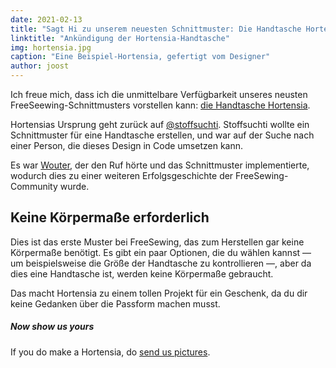 ```yaml
---
date: 2021-02-13
title: "Sagt Hi zu unserem neuesten Schnittmuster: Die Handtasche Hortensia"
linktitle: "Ankündigung der Hortensia-Handtasche"
img: hortensia.jpg
caption: "Eine Beispiel-Hortensia, gefertigt vom Designer"
author: joost
---
```


Ich freue mich, dass ich die unmittelbare Verfügbarkeit unseres neusten FreeSeewing-Schnittmusters vorstellen kann: [die Handtasche Hortensia](/designs/hortensia/).

Hortensias Ursprung geht zurück auf [@stoffsuchti](https://twitter.com/stoffsuchti). Stoffsuchti wollte ein Schnittmuster für eine Handtasche erstellen, und war auf der Suche nach einer Person, die dieses Design in Code umsetzen kann.

Es war [Wouter](https://github.com/woutervdub), der den Ruf hörte und das Schnittmuster implementierte, wodurch dies zu einer weiteren Erfolgsgeschichte der FreeSewing-Community wurde.

## Keine Körpermaße erforderlich

Dies ist das erste Muster bei FreeSewing, das zum Herstellen gar keine Körpermaße benötigt. Es gibt ein paar Optionen, die du wählen kannst — um beispielsweise die Größe der Handtasche zu kontrollieren —, aber da dies eine Handtasche ist, werden keine Körpermaße gebraucht.

Das macht Hortensia zu einem tollen Projekt für ein Geschenk, da du dir keine Gedanken über die Passform machen musst.

<Tip>

##### Now show us yours

If you do make a Hortensia, do [send us pictures](https://discord.freesewing.org/).

</Tip>

